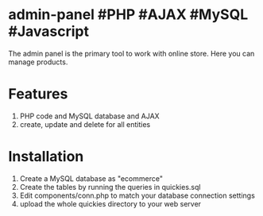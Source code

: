 # admin-panel #PHP #AJAX #MySQL #Javascript
The admin panel is the primary tool to work with online store. Here you can manage products.

# Features
1) PHP code and MySQL database and AJAX
1) create, update and delete for all entities

# Installation

1) Create a MySQL database as "ecommerce"
2) Create the tables by running the queries in quickies.sql
3) Edit components/conn.php to match your database connection settings
4) upload the whole quickies directory to your web server
